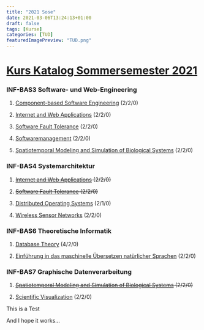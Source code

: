 ```yaml
---
title: "2021 Sose"
date: 2021-03-06T13:24:13+01:00
draft: false
tags: [Kurse]
categories: [TUD]
featuredImagePreview: "TUD.png"
---
```


# [Kurs Katalog Sommersemester 2021](https://wwwdek.inf.tu-dresden.de/mole-web/catalogs/sose21/program/inf_dipl_2010/courses/en)

### INF-BAS3 Software- und Web-Engineering

1. [Component-based Software Engineering](https://bildungsportal.sachsen.de/opal/auth/RepositoryEntry/23119134765?6) (2/2/0)

2. [Internet and Web Applications](https://bildungsportal.sachsen.de/opal/auth/RepositoryEntry/23229038594?8) (2/2/0)

3. [Software Fault Tolerance](https://tu-dresden.de/ing/informatik/sya/se/studium/lehrveranstaltungen/summer-semester/software_fault_tolerance/summer-semester-2020) (2/2/0)

4. [Softwaremanagement](https://tu-dresden.de/ing/informatik/smt/st/studium/lehrveranstaltungen?subject=415&lang=en&leaf=1&head=2&embedding_id=47eddfa7c5a54ed5be49042aff35a31b) (2/2/0)

5. [Spatiotemporal Modeling and Simulation of Biological Systems](https://sbalzarini-lab.org/?q=education/courses/STMS) (2/2/0)

### INF-BAS4 Systemarchitektur

1. ~~[Internet and Web Applications](https://bildungsportal.sachsen.de/opal/auth/RepositoryEntry/23229038594?8) (2/2/0)~~

2. ~~[Software Fault Tolerance](https://tu-dresden.de/ing/informatik/sya/se/studium/lehrveranstaltungen/summer-semester/software_fault_tolerance/summer-semester-2020) (2/2/0)~~

3. [Distributed Operating Systems](https://tu-dresden.de/ing/informatik/sya/professur-fuer-betriebssysteme/studium/vorlesungen/dos) (2/1/0)

4. [Wireless Sensor Networks](https://tu-dresden.de/ing/informatik/sya/professur-fuer-rechnernetze/studium/lehrveranstaltungen/lehrveranstaltungsdetails?ln=en&lv_id=45) (2/2/0)

### INF-BAS6 Theoretische Informatik

1. [Database Theory](https://iccl.inf.tu-dresden.de/web/Database_Theory_(SS2020)) (4/2/0)

2. [Einführung in das maschinelle Übersetzen natürlicher Sprachen](https://www.orchid.inf.tu-dresden.de/teaching/2019ws/smt/) (2/2/0)

### INF-BAS7 Graphische Datenverarbeitung

1. ~~[Spatiotemporal Modeling and Simulation of Biological Systems](https://sbalzarini-lab.org/?q=education/courses/STMS) (2/2/0)~~

2. [Scientific Visualization](https://tu-dresden.de/ing/informatik/smt/cgv/studium/lehrveranstaltungen/ss2020/scivis) (2/2/0)

This is a Test

And I hope it works...
